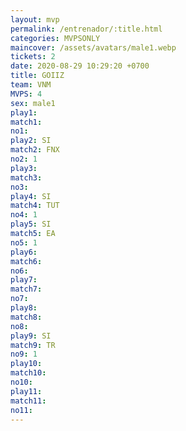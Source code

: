 ```yaml
---
layout: mvp
permalink: /entrenador/:title.html
categories: MVPSONLY
maincover: /assets/avatars/male1.webp
tickets: 2
date: 2020-08-29 10:29:20 +0700
title: GOIIZ
team: VNM
MVPS: 4
sex: male1
play1: 
match1: 
no1: 
play2: SI
match2: FNX
no2: 1
play3: 
match3: 
no3: 
play4: SI
match4: TUT
no4: 1
play5: SI
match5: EA
no5: 1
play6: 
match6: 
no6: 
play7: 
match7: 
no7: 
play8: 
match8: 
no8: 
play9: SI
match9: TR
no9: 1
play10: 
match10: 
no10: 
play11: 
match11: 
no11:
---
```

